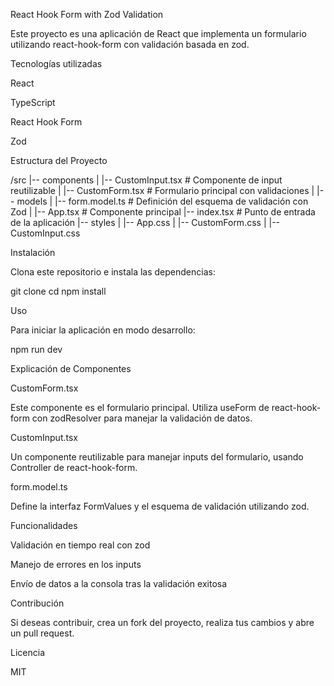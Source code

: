React Hook Form with Zod Validation

Este proyecto es una aplicación de React que implementa un formulario utilizando react-hook-form con validación basada en zod.

Tecnologías utilizadas

React

TypeScript

React Hook Form

Zod

Estructura del Proyecto

/src
 |-- components
 |   |-- CustomInput.tsx  # Componente de input reutilizable
 |   |-- CustomForm.tsx   # Formulario principal con validaciones
 |
 |-- models
 |   |-- form.model.ts    # Definición del esquema de validación con Zod
 |
 |-- App.tsx             # Componente principal
 |-- index.tsx           # Punto de entrada de la aplicación
 |-- styles
 |   |-- App.css
 |   |-- CustomForm.css
 |   |-- CustomInput.css

Instalación

Clona este repositorio e instala las dependencias:

git clone <repo-url>
cd <project-folder>
npm install

Uso

Para iniciar la aplicación en modo desarrollo:

npm run dev

Explicación de Componentes

CustomForm.tsx

Este componente es el formulario principal. Utiliza useForm de react-hook-form con zodResolver para manejar la validación de datos.

CustomInput.tsx

Un componente reutilizable para manejar inputs del formulario, usando Controller de react-hook-form.

form.model.ts

Define la interfaz FormValues y el esquema de validación utilizando zod.

Funcionalidades

Validación en tiempo real con zod

Manejo de errores en los inputs

Envío de datos a la consola tras la validación exitosa

Contribución

Si deseas contribuir, crea un fork del proyecto, realiza tus cambios y abre un pull request.

Licencia

MIT

